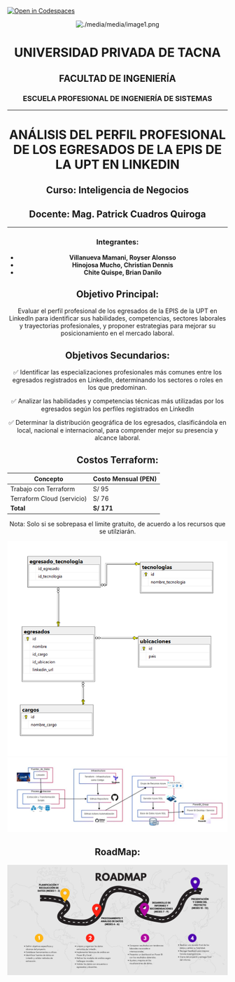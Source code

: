[![Open in Codespaces](https://classroom.github.com/assets/launch-codespace-2972f46106e565e64193e422d61a12cf1da4916b45550586e14ef0a7c637dd04.svg)](https://classroom.github.com/open-in-codespaces?assignment_repo_id=18703117)

<center>
           
[comment]: <img src="./media/media/image1.png" style="width:1.088in;height:1.46256in" alt="escudo.png" />

![./media/media/image1.png](./media/logo-upt.png)

# **UNIVERSIDAD PRIVADA DE TACNA**  
## **FACULTAD DE INGENIERÍA**  
### **ESCUELA PROFESIONAL DE INGENIERÍA DE SISTEMAS**  

---

# **ANÁLISIS DEL PERFIL PROFESIONAL DE LOS EGRESADOS DE LA EPIS DE LA UPT EN LINKEDIN**

## **Curso:** Inteligencia de Negocios  
## **Docente:** Mag. Patrick Cuadros Quiroga  

---
                        
### **Integrantes:**  
- **Villanueva Mamani, Royser Alonsso**  
- **Hinojosa Mucho, Christian Dennis**  
- **Chite Quispe, Brian Danilo** 
 
                        
## Objetivo Principal:
Evaluar el perfil profesional de los egresados de la EPIS de la UPT en LinkedIn para identificar sus habilidades, competencias, sectores laborales y trayectorias profesionales, y proponer estrategias para mejorar su posicionamiento en el mercado laboral.
         
## Objetivos Secundarios:
✅ Identificar las especializaciones profesionales más comunes entre los egresados registrados en LinkedIn, determinando los sectores o roles en los que predominan.

✅ Analizar las habilidades y competencias técnicas más utilizadas por los egresados según los perfiles registrados en LinkedIn

✅ Determinar la distribución geográfica de los egresados, clasificándola en local, nacional e internacional, para comprender mejor su presencia y alcance laboral.  

## Costos Terraform:

| Concepto                 | Costo Mensual (PEN) |
|-------------------------|---------------------|
| Trabajo con Terraform    | S/ 95               |
| Terraform Cloud (servicio) | S/ 76               |
| **Total**               | **S/ 171**          |

Nota: Solo si se sobrepasa el limite gratuito, de acuerdo a los recursos que se utilziarán.

![Roadmap](media/bd.png)
![Roadmap](media/despliegue.png)
## RoadMap:

![Roadmap](./descarga.png)
